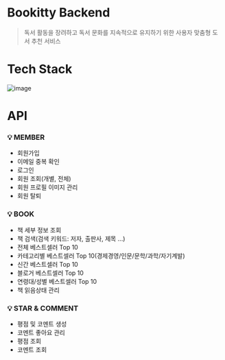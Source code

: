 # Bookitty Backend
> 독서 활동을 장려하고 독서 문화를 지속적으로 유지하기 위한 사용자 맞춤형 도서 추천 서비스

# Tech Stack
![image](https://github.com/jwpark1211/capstone_backend/assets/83337542/9bfa533e-c19b-47fe-a512-bf1c1255da98)

# API 
### 💡 MEMBER
- 회원가입
- 이메일 중복 확인
- 로그인
- 회원 조회(개별, 전체)
- 회원 프로필 이미지 관리
- 회원 탈퇴
### 💡 BOOK
- 책 세부 정보 조회
- 책 검색(검색 키워드: 저자, 출판사, 제목 ...)
- 전체 베스트셀러 Top 10
- 카테고리별 베스트셀러 Top 10(경제경영/인문/문학/과학/자기계발)
- 신간 베스트셀러 Top 10
- 블로거 베스트셀러 Top 10
- 연령대/성별 베스트셀러 Top 10 
- 책 읽음상태 관리
### 💡 STAR & COMMENT
- 평점 및 코멘트 생성
- 코멘트 좋아요 관리
- 평점 조회
- 코멘트 조회
